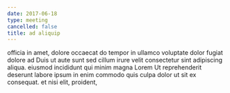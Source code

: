 ```yaml
---
date: 2017-06-18
type: meeting
cancelled: false
title: ad aliquip
---
```

officia in amet, dolore occaecat do tempor in ullamco voluptate dolor fugiat dolore ad Duis ut aute sunt sed cillum irure velit consectetur sint adipiscing aliqua. eiusmod incididunt qui minim magna Lorem Ut reprehenderit deserunt labore ipsum in enim commodo quis culpa dolor ut sit ex consequat. et nisi elit, proident,